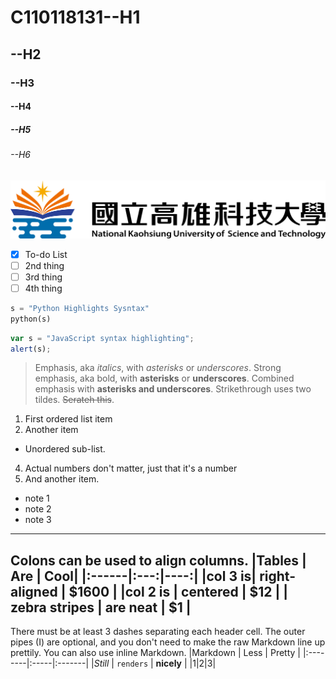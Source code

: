 # C110118131--H1
## --H2
### --H3
#### --H4
##### --H5
###### --H6

![NKUST](NKUST.png "高科大")

- [x] To-do List
- [ ] 2nd thing
- [ ] 3rd thing
- [ ] 4th thing

```python
s = "Python Highlights Sysntax"
python(s)
```

```js
var s = "JavaScript syntax highlighting";
alert(s);
```

>Emphasis, aka *italics*, with *asterisks* or *underscores*.
>Strong emphasis, aka bold, with **asterisks** or **underscores**.
>Combined emphasis with **asterisks and underscores**.
>Strikethrough uses two tildes. ~~Serateh this~~.

1. First ordered list item
2. Another item
* Unordered sub-list.
4. Actual numbers don't matter, just that it's a number
5. And another item.
 * note 1
 * note 2
 * note 3
---
Colons can be used to align columns.
|Tables | Are | Cool|
|:------|:---:|----:|
|col 3 is| right-aligned | $1600 |
|col 2 is | centered | $12 |
| zebra stripes | are neat | $1 |
---
There must be at least 3 dashes separating each header cell.
The outer pipes (I) are optional, and you don't need to make the
raw Markdown line up prettily. You can also use inline Markdown.
|Markdown | Less | Pretty |
|:--------|:-----|:-------|
|*Still* | `renders` | **nicely** |
|1|2|3|
